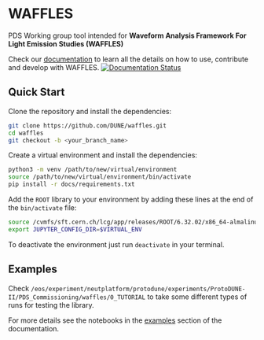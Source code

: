 # WAFFLES
PDS Working group tool intended for **Waveform Analysis Framework For Light Emission Studies (WAFFLES)**

Check our [documentation](https://waffles.readthedocs.io/en/latest/index.html) to learn all the details on how to use, contribute and develop with WAFFLES. [![Documentation Status](https://readthedocs.org/projects/waffles/badge/?version=latest)](https://waffles.readthedocs.io/en/latest/?badge=latest)


## Quick Start

Clone the repository and install the dependencies:

```bash
git clone https://github.com/DUNE/waffles.git 
cd waffles
git checkout -b <your_branch_name>
```

Create a virtual environment and install the dependencies:

```bash
python3 -m venv /path/to/new/virtual/environment
source /path/to/new/virtual/environment/bin/activate
pip install -r docs/requirements.txt
```

Add the `ROOT` library to your environment by adding these lines at the end of the `bin/activate` file:

```bash
source /cvmfs/sft.cern.ch/lcg/app/releases/ROOT/6.32.02/x86_64-almalinux9.4-gcc114-opt/bin/thisroot.sh
export JUPYTER_CONFIG_DIR=$VIRTUAL_ENV
```

To deactivate the environment just run `deactivate` in your terminal.

## Examples

Check `/eos/experiment/neutplatform/protodune/experiments/ProtoDUNE-II/PDS_Commissioning/waffles/0_TUTORIAL` to take some different types of runs for testing the library.

For more details see the notebooks in the [examples](https://waffles.readthedocs.io/en/latest/examples/4_Examples.html) section of the documentation.